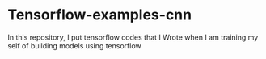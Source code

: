 # Tensorflow-examples-cnn
In this repository, I put tensorflow codes that I Wrote when I am training my self of building models using tensorflow
